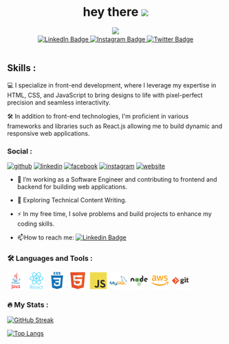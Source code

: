 
<h1 align="center">
  hey there
  <img src="https://media.giphy.com/media/hvRJCLFzcasrR4ia7z/giphy.gif" width="30px"/>
</h1>


 <div id="header" align="center">
  <img src="https://media.giphy.com/media/M9gbBd9nbDrOTu1Mqx/giphy.gif" width="100"/>
</div>
<div id="badges" align = "center">
  <a href="https://www.linkedin.com/in/samuel-mwangi-scrip/">
    <img src="https://img.shields.io/badge/LinkedIn-blue?style=for-the-badge&logo=linkedin&logoColor=white" alt="LinkedIn Badge"/>
  </a>
  <a href="https://www.instagram.com/west_salvadox/">
    <img src="https://img.shields.io/badge/Instagram-gold?style=for-the-badge&logo=instagram&logoColor=white" alt="Instagram Badge"/>
  </a>
  <a href="your-twitter-URL">
    <img src="https://img.shields.io/badge/Twitter-blue?style=for-the-badge&logo=twitter&logoColor=white" alt="Twitter Badge"/>
  </a>
</div>
<div id="image" align="center"><img src="https://komarev.com/ghpvc/?username=sammy6378&style=flat-square&color=blue" alt=""/></div>

## Skills :
💻 I specialize in front-end development, where I leverage my expertise in HTML, CSS, and JavaScript to bring designs to life with pixel-perfect precision and seamless interactivity.

🛠️ In addition to front-end technologies, I'm proficient in various frameworks and libraries such as React.js  allowing me to build dynamic and responsive web applications.


### Social :

[<img src='https://cdn.jsdelivr.net/npm/simple-icons@3.0.1/icons/github.svg' alt='github' height='40'>](https://github.com/sammy6378)  [<img src='https://cdn.jsdelivr.net/npm/simple-icons@3.0.1/icons/linkedin.svg' alt='linkedin' height='35' color='blue'>](https://www.linkedin.com/in/https://www.linkedin.com/in/samuel-in-tech/)  [<img src='https://cdn.jsdelivr.net/npm/simple-icons@3.0.1/icons/facebook.svg' alt='facebook' height='35' color='blue'>](https://www.facebook.com/https://facebook.com/west%20scrip/)  [<img src='https://cdn.jsdelivr.net/npm/simple-icons@3.0.1/icons/instagram.svg' alt='instagram' height='35' color='gold'>](https://www.instagram.com/https://www.instagram.com/west_salvadox//)  [<img src='https://cdn.jsdelivr.net/npm/simple-icons@3.0.1/icons/icloud.svg' alt='website' height='35' color='silver'>](https://sammy6378.github.io/portfolio-website/)  

- :telescope: I’m working as a Software Engineer and contributing to frontend and backend for building web applications.

- :seedling: Exploring Technical Content Writing.

- :zap: In my free time, I solve problems and build projects to enhance my coding skills.

- :mailbox:How to reach me: [![Linkedin Badge](https://img.shields.io/badge/-samuel-blue?style=flat&logo=Linkedin&logoColor=white)](https://www.linkedin.com/in/samuel-mwangi-scrip/)

### :hammer_and_wrench: Languages and Tools :

<div>
  <img src="https://github.com/devicons/devicon/blob/master/icons/java/java-original-wordmark.svg" title="Java" alt="Java" width="40" height="40"/>&nbsp;
  <img src="https://github.com/devicons/devicon/blob/master/icons/react/react-original-wordmark.svg" title="React" alt="React" width="40" height="40"/>&nbsp;
  <img src="https://github.com/devicons/devicon/blob/master/icons/css3/css3-plain-wordmark.svg"  title="CSS3" alt="CSS" width="40" height="40"/>&nbsp;
  <img src="https://github.com/devicons/devicon/blob/master/icons/html5/html5-original.svg" title="HTML5" alt="HTML" width="40" height="40"/>&nbsp;
  <img src="https://github.com/devicons/devicon/blob/master/icons/javascript/javascript-original.svg" title="JavaScript" alt="JavaScript" width="40" height="40"/>&nbsp;
  <img src="https://github.com/devicons/devicon/blob/master/icons/mysql/mysql-original-wordmark.svg" title="MySQL"  alt="MySQL" width="40" height="40"/>&nbsp;
  <img src="https://github.com/devicons/devicon/blob/master/icons/nodejs/nodejs-original-wordmark.svg" title="NodeJS" alt="NodeJS" width="40" height="40"/>&nbsp;
  <img src="https://github.com/devicons/devicon/blob/master/icons/amazonwebservices/amazonwebservices-plain-wordmark.svg" title="AWS" alt="AWS" width="40" height="40"/>&nbsp;
  <img src="https://github.com/devicons/devicon/blob/master/icons/git/git-original-wordmark.svg" title="Git" **alt="Git" width="40" height="40"/>
</div>

### :fire: My Stats :

[![GitHub Streak](https://github-readme-streak-stats.herokuapp.com?user=sammy6378&theme=dark)](https://git.io/streak-stats)

[![Top Langs](https://github-readme-stats.vercel.app/api/top-langs/?username=sammy6378&layout=compact&theme=vision-friendly-dark)](https://github.com/anuraghazra/github-readme-stats)
